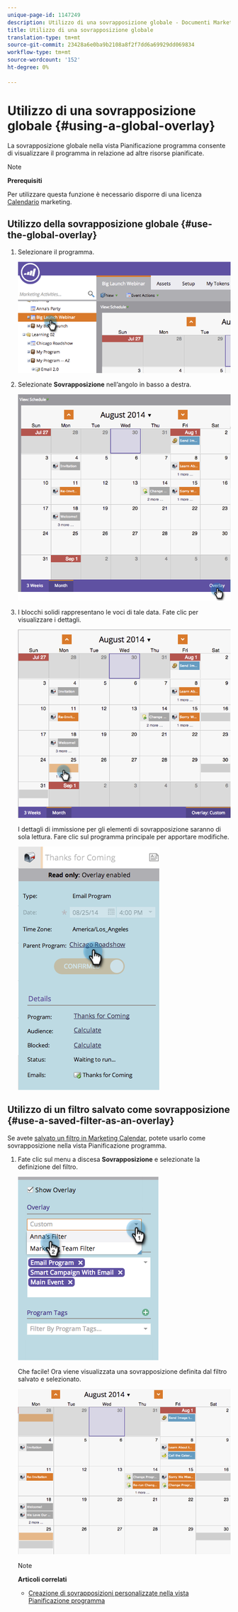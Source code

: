 ```yaml
---
unique-page-id: 1147249
description: Utilizzo di una sovrapposizione globale - Documenti Marketo - Documentazione prodotto
title: Utilizzo di una sovrapposizione globale
translation-type: tm+mt
source-git-commit: 23428a6e0ba9b2108a8f2f7dd6a69929dd069834
workflow-type: tm+mt
source-wordcount: '152'
ht-degree: 0%

---
```



# Utilizzo di una sovrapposizione globale {#using-a-global-overlay}

La sovrapposizione globale nella vista Pianificazione programma consente di visualizzare il programma in relazione ad altre risorse pianificate.

>[!NOTE]
>
>**Prerequisiti**
>
>Per utilizzare questa funzione è necessario disporre di una licenza [Calendario](../../../../product-docs/core-marketo-concepts/marketing-calendar/understanding-the-calendar/issue-revoke-a-marketing-calendar-license.md) marketing.

## Utilizzo della sovrapposizione globale {#use-the-global-overlay}

1. Selezionare il programma.

   ![](assets/image2014-9-24-10-16-4.png)

1. Selezionate **Sovrapposizione** nell’angolo in basso a destra.

   ![](assets/image2014-9-24-10-3a16-3a9.png)

1. I blocchi solidi rappresentano le voci di tale data. Fate clic per visualizzare i dettagli.

   ![](assets/image2014-9-24-10-3a16-3a14.png)

   I dettagli di immissione per gli elementi di sovrapposizione saranno di sola lettura. Fare clic sul programma principale per apportare modifiche.

   ![](assets/image2014-9-24-10-3a16-3a19.png)

## Utilizzo di un filtro salvato come sovrapposizione {#use-a-saved-filter-as-an-overlay}

Se avete [salvato un filtro in Marketing Calendar](../../../../product-docs/core-marketo-concepts/marketing-calendar/working-with-the-calendar/saving-a-filter-definition-in-the-marketing-calendar.md), potete usarlo come sovrapposizione nella vista Pianificazione programma.

1. Fate clic sul menu a discesa **Sovrapposizione** e selezionate la definizione del filtro.

   ![](assets/image2014-9-24-10-3a16-3a26.png)

   Che facile! Ora viene visualizzata una sovrapposizione definita dal filtro salvato e selezionato.

   ![](assets/image2014-9-24-10-3a16-3a31.png)

   >[!NOTE]
   >
   >**Articoli correlati**
   >
   >    
   >    
   >    * [Creazione di sovrapposizioni personalizzate nella vista Pianificazione programma](creating-custom-overlays-in-program-schedule-view.md)


